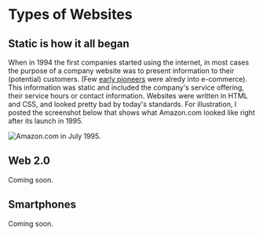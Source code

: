 # Types of Websites

## Static is how it all began

When in 1994 the first companies started using the internet, in most cases the purpose of a company website was to present information to their (potential) customers. (Few [early pioneers](https://www.entrepreneur.com/article/230620) were alredy into e-commerce). This information was static and included the company's service offering, their service hours or contact information. Websites were written in HTML and CSS, and looked pretty bad by today's standards. For illustration, I posted the screenshot below that shows what Amazon.com looked like right after its launch in 1995.

![Amazon.com in July 1995.](../../../../../../.gitbook/assets/amazon\_1995.png)

## Web 2.0

Coming soon.

## Smartphones

Coming soon.
